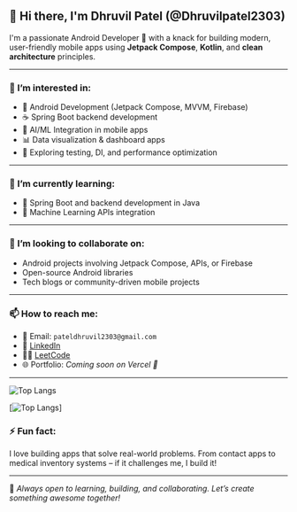 ## 👋 Hi there, I'm Dhruvil Patel (@Dhruvilpatel2303)

I'm a passionate Android Developer 🚀 with a knack for building modern, user-friendly mobile apps using **Jetpack Compose**, **Kotlin**, and **clean architecture** principles.

---

### 👀 I’m interested in:
- 📱 Android Development (Jetpack Compose, MVVM, Firebase)
- ☕ Spring Boot backend development
- 🤖 AI/ML Integration in mobile apps
- 📊 Data visualization & dashboard apps
- 🧪 Exploring testing, DI, and performance optimization

---

### 🌱 I’m currently learning:
- 🧩 Spring Boot and backend development in Java
- 🧠 Machine Learning APIs integration

---

### 💞️ I’m looking to collaborate on:
- Android projects involving Jetpack Compose, APIs, or Firebase
- Open-source Android libraries
- Tech blogs or community-driven mobile projects

---

### 📫 How to reach me:
- 📧 Email: `pateldhruvil2303@gmail.com`
- 🔗 [LinkedIn](https://www.linkedin.com/in/dhruvil-patel-507301285/)
- 🧑‍💻 [LeetCode](https://leetcode.com/u/Dhruvil2303/)
- 🌐 Portfolio: *Coming soon on Vercel 🚀*

---
![Top Langs](https://github-readme-stats.vercel.app/api/top-langs/?username=Dhruvilpatel2303&layout=compact&langs_count=6)

[![Top Langs](https://github-readme-stats.vercel.app/api/top-langs/?username=Dhruvilpatel2303&layout=donut)]



### ⚡ Fun fact:
I love building apps that solve real-world problems. From contact apps to medical inventory systems – if it challenges me, I build it!

---

📌 *Always open to learning, building, and collaborating. Let’s create something awesome together!*
